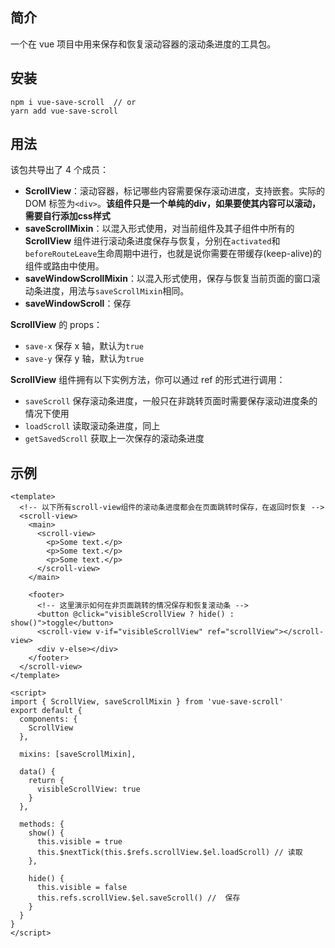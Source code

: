 ## 简介

一个在 vue 项目中用来保存和恢复滚动容器的滚动条进度的工具包。

## 安装

```
npm i vue-save-scroll  // or
yarn add vue-save-scroll
```

## 用法

该包共导出了 4 个成员：

- **ScrollView**：滚动容器，标记哪些内容需要保存滚动进度，支持嵌套。实际的 DOM 标签为`<div>`。**该组件只是一个单纯的div，如果要使其内容可以滚动，需要自行添加css样式**
- **saveScrollMixin**：以混入形式使用，对当前组件及其子组件中所有的 **ScrollView** 组件进行滚动条进度保存与恢复，分别在`activated`和`beforeRouteLeave`生命周期中进行，也就是说你需要在带缓存(keep-alive)的组件或路由中使用。
- **saveWindowScrollMixin**：以混入形式使用，保存与恢复当前页面的窗口滚动条进度，用法与`saveScrollMixin`相同。
- **saveWindowScroll**：保存

**ScrollView** 的 props：

- `save-x` 保存 x 轴，默认为`true`
- `save-y` 保存 y 轴，默认为`true`

**ScrollView** 组件拥有以下实例方法，你可以通过 ref 的形式进行调用：

- `saveScroll` 保存滚动条进度，一般只在非跳转页面时需要保存滚动进度条的情况下使用
- `loadScroll` 读取滚动条进度，同上
- `getSavedScroll` 获取上一次保存的滚动条进度

## 示例

```vue
<template>
  <!-- 以下所有scroll-view组件的滚动条进度都会在页面跳转时保存，在返回时恢复 -->
  <scroll-view>
    <main>
      <scroll-view>
        <p>Some text.</p>
        <p>Some text.</p>
        <p>Some text.</p>
      </scroll-view>
    </main>

    <footer>
      <!-- 这里演示如何在非页面跳转的情况保存和恢复滚动条 -->
      <button @click="visibleScrollView ? hide() : show()">toggle</button>
      <scroll-view v-if="visibleScrollView" ref="scrollView"></scroll-view>
      <div v-else></div>
    </footer>
  </scroll-view>
</template>

<script>
import { ScrollView, saveScrollMixin } from 'vue-save-scroll'
export default {
  components: {
    ScrollView
  },

  mixins: [saveScrollMixin],

  data() {
    return {
      visibleScrollView: true
    }
  },

  methods: {
    show() {
      this.visible = true
      this.$nextTick(this.$refs.scrollView.$el.loadScroll) // 读取
    },

    hide() {
      this.visible = false
      this.refs.scrollView.$el.saveScroll() //  保存
    }
  }
}
</script>
```
